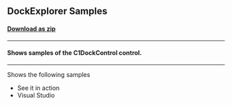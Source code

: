 ## DockExplorer Samples
#### [Download as zip](https://grapecity.github.io/DownGit/#/home?url=https://github.com/GrapeCity/ComponentOne-WPF-Samples/tree/master/NET_8/Docking/DockingExplorer)
____
#### Shows samples of the C1DockControl control.
____
Shows the following samples

* See it in action
* Visual Studio
